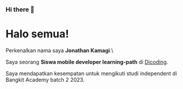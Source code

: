 ### Hi there 👋

<!--
**JonathanAlzndr/JonathanAlzndr** is a ✨ _special_ ✨ repository because its `README.md` (this file) appears on your GitHub profile.

Here are some ideas to get you started:

- 🔭 I’m currently working on ...
- 🌱 I’m currently learning ...
- 👯 I’m looking to collaborate on ...
- 🤔 I’m looking for help with ...
- 💬 Ask me about ...
- 📫 How to reach me: ...
- 😄 Pronouns: ...
- ⚡ Fun fact: ...
-->

# Halo semua! 

Perkenalkan nama saya **Jonathan Kamagi**.\

Saya seorang **Siswa mobile developer learning-path** di [Dicoding](https://www.dicoding.com/).

Saya mendapatkan kesempatan untuk mengikuti studi independent di Bangkit Academy batch 2 2023.

